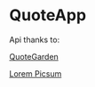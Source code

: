 # QuoteApp 

Api thanks to:

[QuoteGarden](https://github.com/pprathameshmore/QuoteGarden)

[Lorem Picsum](https://picsum.photos/)









